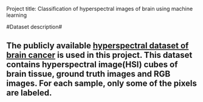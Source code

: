 Project title: Classification of hyperspectral images of brain using machine learning 

#Dataset description# 

The publicly available [hyperspectral dataset of brain cancer](https://hsibraindatabase.iuma.ulpgc.es/) is used in this project.
This dataset contains hyperspectral image(HSI) cubes of brain tissue, ground truth images and RGB images. For each sample, only some of the pixels are labeled.  
- 


